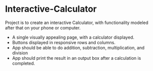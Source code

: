 # Interactive-Calculator
Project is to create an interactive Calculator, with functionality modeled after that on your phone or computer. 
- A single visually appealing page, with a calculator displayed.
- Buttons displayed in responsive rows and columns.
- App should be able to do addition, subtraction, multiplication, and division
- App should print the result in an output box after a calculation is completed.
